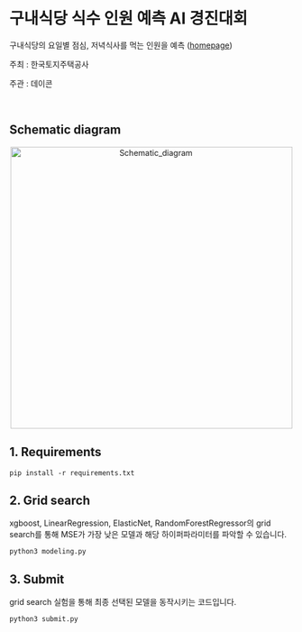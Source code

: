 # 구내식당 식수 인원 예측 AI 경진대회

구내식당의 요일별 점심, 저녁식사를 먹는 인원을 예측 ([homepage](https://dacon.io/competitions/official/235743/overview/description))

주최 : 한국토지주택공사

주관 : 데이콘

</br>

## Schematic diagram
<p align="center">
  <img width="500" alt="Schematic_diagram" src="https://user-images.githubusercontent.com/68064510/220250399-82d5c73e-173c-4203-851b-b790dc63f7fa.png">

</br>

## 1. Requirements
```
pip install -r requirements.txt
```

## 2. Grid search
xgboost, LinearRegression, ElasticNet, RandomForestRegressor의 grid search를 통해 MSE가 가장 낮은 모델과 해당 하이퍼파라미터를 파악할 수 있습니다.

```
python3 modeling.py  
```

## 3. Submit
grid search 실험을 통해 최종 선택된 모델을 동작시키는 코드입니다.
```
python3 submit.py
```